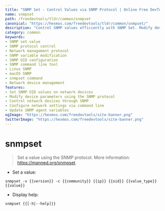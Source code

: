 ```yaml
---
title: "SNMP Set - Control Values via SNMP Protocol | Online Free DevTools by Hexmos"
name: snmpset
path: /freedevtools/tldr/common/snmpset
canonical: "https://hexmos.com/freedevtools/tldr/common/snmpset/"
description: "Control SNMP values efficiently with SNMP Set. Modify device parameters using the SNMP protocol. Free online tool, no registration required."
category: common
keywords:
- SNMP set value
- SNMP protocol control
- Network management protocol
- SNMP variable modification
- SNMP OID configuration
- SNMP command line tool
- Linux SNMP
- macOS SNMP
- snmpset command
- Network device management
features:
- Set SNMP OID values on network devices
- Modify device parameters using the SNMP protocol
- Control network devices through SNMP
- Configure network settings via command line
- Update SNMP agent variables
ogImage: "https://hexmos.com/freedevtools/site-banner.png"
twitterImage: "https://hexmos.com/freedevtools/site-banner.png"
---
```


# snmpset

> Set a value using the SNMP protocol.
> More information: <https://manned.org/snmpset>.

- Set a value:

`snmpset -v {{version}} -c {{community}} {{ip}} {{oid}} {{value_type}} {{value}}`

- Display help:

`snmpset {{[-h|--help]}}`
